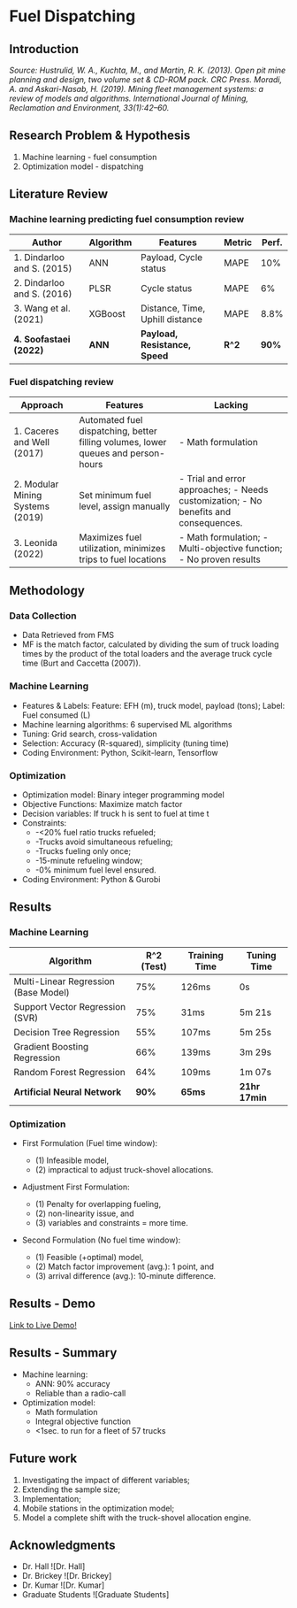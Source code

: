 # Fuel Dispatching

## Introduction

*Source: Hustrulid, W. A., Kuchta, M., and Martin, R. K. (2013). Open pit mine planning and design, two volume set & CD-ROM pack. CRC Press.*
*Moradi, A. and Askari-Nasab, H. (2019). Mining fleet management systems: a review of models and algorithms. International Journal of Mining, Reclamation and Environment, 33(1):42–60.*

## Research Problem & Hypothesis

1. Machine learning - fuel consumption
2. Optimization model - dispatching

## Literature Review

### Machine learning predicting fuel consumption review

| Author                         | Algorithm | Features                      | Metric | Perf. |
|--------------------------------|-----------|--------------------------------|--------|-------|
| 1. Dindarloo and S. (2015) | ANN       | Payload, Cycle status          | MAPE   | 10\%  |
| 2. Dindarloo and S. (2016) | PLSR      | Cycle status                   | MAPE   | 6\%   |
| 3. Wang et al. (2021)      | XGBoost   | Distance, Time, Uphill distance | MAPE   | 8.8\% |
| **4. Soofastaei (2022)**    | **ANN**   | **Payload, Resistance, Speed** | **R^2**| **90\%** |

### Fuel dispatching review

| Approach                     | Features                                      | Lacking                                                                                          |
|------------------------------|-----------------------------------------------|--------------------------------------------------------------------------------------------------|
| 1. Caceres and Well (2017)| Automated fuel dispatching, better filling volumes, lower queues and person-hours | - Math formulation  |
| 2. Modular Mining Systems (2019)| Set minimum fuel level, assign manually     | - Trial and error approaches; - Needs customization; - No benefits and consequences.  |
| 3. Leonida (2022)        | Maximizes fuel utilization, minimizes trips to fuel locations                | - Math formulation; - Multi-objective function; - No proven results |

## Methodology

### Data Collection

- Data Retrieved from FMS
- MF is the match factor, calculated by dividing the sum of truck loading times by the product of the total loaders and the average truck cycle time (Burt and Caccetta (2007)).

### Machine Learning

- Features & Labels: Feature: EFH (m), truck model, payload (tons); Label: Fuel consumed (L)
- Machine learning algorithms: 6 supervised ML algorithms
- Tuning: Grid search, cross-validation
- Selection: Accuracy (R-squared), simplicity (tuning time)
- Coding Environment: Python, Scikit-learn, Tensorflow

### Optimization

- Optimization model: Binary integer programming model
- Objective Functions: Maximize match factor
- Decision variables: If truck h is sent to fuel at time t
- Constraints:
  - -<20% fuel ratio trucks refueled;
  - -Trucks avoid simultaneous refueling;
  - -Trucks fueling only once;
  - -15-minute refueling window;
  - -0% minimum fuel level ensured.
- Coding Environment: Python & Gurobi

## Results

### Machine Learning

| Algorithm                          | R^2 (Test) | Training Time | Tuning Time   |
|------------------------------------|------------|---------------|---------------|
| Multi-Linear Regression (Base Model)| 75%        | 126ms         | 0s            |
| Support Vector Regression (SVR)    | 75%        | 31ms          | 5m 21s        |
| Decision Tree Regression            | 55%        | 107ms         | 5m 25s        |
| Gradient Boosting Regression        | 66%        | 139ms         | 3m 29s        |
| Random Forest Regression            | 64%        | 109ms         | 1m 07s        |
| **Artificial Neural Network**       | **90%**    |  **65ms**     | **21hr 17min**|

### Optimization

- First Formulation (Fuel time window):
  - (1) Infeasible model,
  - (2) impractical to adjust truck-shovel allocations.

- Adjustment First Formulation:
  - (1) Penalty for overlapping fueling,
  - (2) non-linearity issue, and
  - (3) variables and constraints = more time.

- Second Formulation (No fuel time window):
  - (1) Feasible (+optimal) model,
  - (2) Match factor improvement (avg.): 1 point, and
  - (3) arrival difference (avg.): 10-minute difference.

## Results - Demo

<a href="https://luisflarota-650finalthesis-front-3vvewc.streamlit.app/" target="_blank">Link to Live Demo!</a>

## Results - Summary

- Machine learning:
  - ANN: 90% accuracy
  - Reliable than a radio-call
- Optimization model:
  - Math formulation
  - Integral objective function
  - <1sec. to run for a fleet of 57 trucks

## Future work

1. Investigating the impact of different variables;
2. Extending the sample size;
3. Implementation;
4. Mobile stations in the optimization model;
5. Model a complete shift with the truck-shovel allocation engine.

## Acknowledgments

- Dr. Hall ![Dr. Hall]
- Dr. Brickey ![Dr. Brickey]
- Dr. Kumar ![Dr. Kumar]
- Graduate Students ![Graduate Students]
